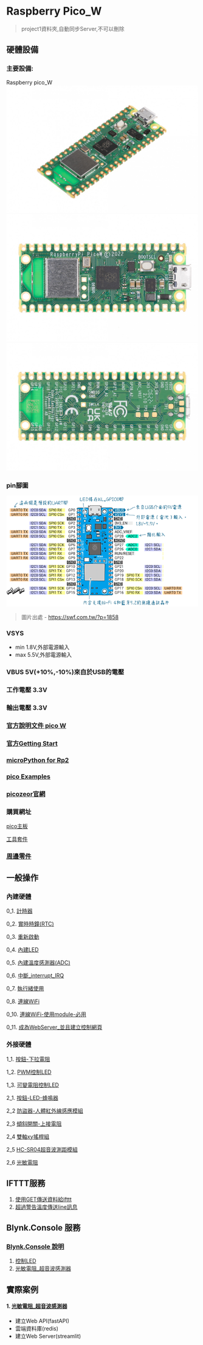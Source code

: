 # Raspberry Pico_W

> project1資料夾,自動同步Server,不可以刪除

## 硬體設備
### 主要設備:
Raspberry pico_W
![Raspberry pico_W1](./images/pick_w1.jpeg)
![Raspberry pico_W2](./images/pick_w2.jpeg)
![Raspberry pico_W3](./images/pick_w3.jpeg)

### pin腳圖

![](./images/raspberry_pi_pico_w.png)

> 圖片出處 - https://swf.com.tw/?p=1858

### VSYS
- min 1.8V,外部電源輸入
- max 5.5V,外部電源輸入

### VBUS 5V(+10%,-10%)來自於USB的電壓

### 工作電壓 3.3V

### 輸出電壓 3.3V


### [官方說明文件 pico W](https://www.raspberrypi.com/documentation/microcontrollers/raspberry-pi-pico.html#raspberry-pi-pico-w19)

### [官方Getting Start](https://www.raspberrypi.com/documentation/microcontrollers/micropython.html)

### [microPython for Rp2](https://docs.micropython.org/en/latest/rp2/general.html)

### [pico Examples](https://github.com/raspberrypi/pico-micropython-examples/tree/master)

### [picozeor官網](https://picozero.readthedocs.io/en/latest/)

### 購買網址
[pico主板](https://piepie.com.tw/product/raspberry-pi-pico-wh?hilite=pico)

[工具套件](https://piepie.com.tw/product/gpio-game-console-starter-kit)
 
### [周邊零件](./周邊零件/README.md)

## 一般操作
### 內建硬體

0_1. [計時器](./一般操作/0_1計時器/)

0_2. [實時時鐘(RTC)](./一般操作/0_2實時時鐘(Real_Time_Clock))

0_3. [重新啟動](./一般操作/0_3重新啟動(WTD))

0_4. [內建LED](./一般操作/0_4內建LED)

0_5. [內建溫度感測器(ADC)](./一般操作/0_5內建溫度感測器(ADC))

0_6. [中斷_interrupt_IRQ](./一般操作/0_6中斷_interrupt_IRQ)

0_7. [執行緒使用](./一般操作/0_7執行緒使用)

0_8. [連線WiFi](./連線WiFi)

0_10. [連線WiFi-使用module-必用](./當作WebServer/module方式)

0_11. [成為WebServer_並且建立控制網頁](./當作WebServer/module方式)

### 外接硬體

1_1. [按鈕-下拉電阻](./一般操作/1_1_0按鈕和LED/)

1_2. [PWM控制LED](./一般操作/1_1_2_PWM控制LED)

1_3. [可變電阻控制LED](./一般操作/1_1_3_可變電阻控制LED)

2_1. [按鈕-LED-蜂鳴器](./一般操作/2_1按鈕_LED_蜂鳴器) 

2_2 [防盜器-人體紅外線感應模組](./一般操作/2_2防盜器)

2_3 [傾斜開關-上接電阻](./一般操作/2_3傾斜滾珠開關)

2_4 [雙軸xy搖桿組](./一般操作/2_4雙軸xy搖桿組)

2_5 [HC-SR04超音波測距模組](./一般操作/2_5超音波感測器)

2_6 [光敏電阻](./一般操作/2_6光敏電阻)

## IFTTT服務
1. [使用GET傳送資料給ifttt](./使用IFTTT/)
2. [超過警告溫度傳送line訊息](./使用IFTTT/超過警告溫度傳送line訊息/)

## Blynk.Console 服務
### [Blynk.Console 說明](./使用Blynk_Console/)

1. [控制LED](./使用Blynk_Console/1控制LED/)
2. [光敏電阻_超音波感測器](./使用Blynk_Console/2光敏電阻_超音波感測器)



## 實際案例



#### 1. [光敏電阻_超音波感測器](./project1/)
- 建立Web API(fastAPI)
- 雲端資料庫(redis)
- 建立Web Server(streamlit)



